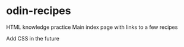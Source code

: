 # odin-recipes

HTML knowledge practice
Main index page with links to a few recipes

Add CSS in the future
